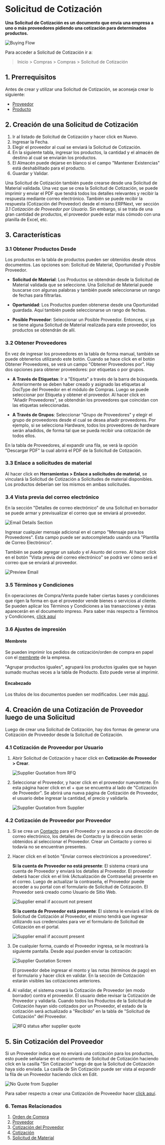 <!-- add-breadcrumbs -->
# Solicitud de Cotización

**Una Solicitud de Cotización es un documento que envía una empresa a uno o más proveedores pidiendo una cotización para determinados productos.**

![Buying Flow](/docs/assets/img/buying/buying_flow_rfq.png)

Para acceder a Solicitud de Cotización ir a:
> Inicio > Compras > Compras > Solicitud de Cotización

## 1. Prerrequisitos
Antes de crear y utilizar una Solicitud de Cotización, se aconseja crear lo siguiente:

* [Proveedor](/docs/user/manual/es/buying/supplier)
* [Producto](/docs/user/manual/es/stock/item)

## 2. Creación de una Solicitud de Cotización
1. Ir al listado de Solicitud de Cotización y hacer click en Nuevo.
2. Ingresar la Fecha.
3. Elegir el proveedor al cual se enviará la Solicitud de Cotización.
4. En la siguiente tabla, ingresar los productos, la cantidad y el almacén de destino al cual se enviarán los productos.
1. El Almacén puede dejarse en blanco si el campo "Mantener Existencias" está deshabilitado para el producto.
5. Guardar y Validar.

Una Solicitud de Cotización también puede crearse desde una Solicitud de Material validada. Una vez que se crea la Solicitud de Cotización, se puede imprimir y enviar el PDF que tendrá todos los detalles relevantes y recibir la respuesta mediante correo electrónico. También se puede recibir la respuesta (Cotización del Proveedor) desde el mismo ERPNext, ver sección _3.1 Cotización de Proveedor por Usuario_. Sin embargo, si se trata de una gran cantidad de productos, el proveedor puede estar más cómodo con una planilla de Excel, etc. 

## 3. Características

### 3.1 Obtener Productos Desde

Los productos en la tabla de productos pueden ser obtenidos desde otros documentos. Las opciones son: Solicitud de Material, Oportunidad y Posible Proveedor. 

* **Solicitud de Material**: Los Productos se obtendrán desde la Solicitud de Material validada que se seleccione. Una Solicitud de Material puede buscarse con algunas palabras y también puede seleccionarse un rango de fechas para filtrarlas. 

* **Oportunidad**: Los Productos pueden obtenerse desde una Oportunidad guardada. Aquí también puede seleccionarse un rango de fechas. 

* **Posible Proveedor**: Seleccionar un Posible Proveedor. Entonces, si ya se tiene alguna Solicitud de Material realizada para este proveedor, los productos se obtendrán de allí. 

### 3.2 Obtener Proveedores

En vez de ingresar los proveedores en la tabla de forma manual, también se puede obtenerlos utilizando este botón. Cuando se hace click en el botón Obtener Proveedores, se verá un campo "Obtener Proveedores por". Hay dos opciones para obtener proveedores: por etiquetas o por grupos. 

* **A Través de Etiquetas**: Ir a "Etiqueta" a través de la barra de búsqueda. Anteriormente se deben haber creado y asignado las etiquetas al DocType del Proveedor en el módulo de Compras. Luego se puede seleccionar por Etiqueta y obtener el proveedor. Al hacer click en "Añadir Proveedores", se obtendrán los proveedores que coincidan con las etiquetas seleccionadas. 

* **A Través de Grupos**: Seleccionar "Grupo de Proveedores" y elegir el grupo de proveedores desde el cual se desea añadir proveedores. Por ejemplo, si se selecciona Hardware, todos los proveedores de hardware serán añadidos, de forma tal que se pueda recibir una cotización de todos ellos. 

En la tabla de Proveedores, al expandir una fila, se verá la opción "Descargar PDF" la cual abrirá el PDF de la Solicitud de Cotización. 

### 3.3 Enlace a solicitudes de material

Al hacer click en **Herramientas > Enlace a solicitudes de material**, se vinculará la Solicitud de Cotización a Solicitudes de material disponibles. Los productos deberían ser los mismos en ambas solicitudes.

### 3.4 Vista previa del correo electrónico

En la sección "Detalles de correo electrónico" de una Solicitud en borrador se puede armar y previsualizar el correo que se enviará al proveedor.

![Email Details Section]({{docs_base_url}}/assets/img/buying/email-details-section.png)

Ingresar cualquier mensaje adicional en el campo "Mensaje para los Proveedores". Esta campo puede ser autocompletado usando una "Plantilla de Correo Electrónico".

También se puede agregar un saludo y el Asunto del correo. Al hacer click en el botón "Vista previa del correo electrónico" se podrá ver cómo será el correo que se enviará al proveedor.

![Preview Email]({{docs_base_url}}/assets/img/buying/email-preview.png)

### 3.5 Términos y Condiciones

En operaciones de Compra/Venta puede haber ciertas bases y condiciones que rigen la forma en que el proveedor vende bienes o servicios al cliente. Se pueden aplicar los Términos y Condiciones a las transacciones y éstas aparecerán en el documento impreso. Para saber más respecto a Términos y Condiciones, [click aquí](/docs/user/manual/es/setting-up/print/terms-and-conditions)

### 3.6 Ajustes de impresión
#### Membrete
Se pueden imprimir los pedidos de cotización/orden de compra en papel con el [membrete](/docs/user/manual/es/setting-up/print/letter-head) de la empresa.

"Agrupar productos iguales", agrupará los productos iguales que se hayan sumado muchas veces a la tabla de Producto. Esto puede verse al imprimir.

#### Encabezado
Los títulos de los documentos pueden ser modificados. Leer más [aquí](/docs/user/manual/en/setting-up/print/print-headings).

## 4. Creación de una Cotización de Proveedor luego de una Solicitud 
Luego de crear una Solicitud de Cotización, hay dos formas de generar una Cotización de Proveedor desde la Solicitud de Cotización. 

### 4.1 Cotización de Proveedor por Usuario

1. Abrir Solicitud de Cotización y hacer click en **Cotización de Proveedor > Crear**.

    ![Supplier Quotation from RFQ]({{docs_base_url}}/assets/img/buying/make-supplier-quotation-from-rfq.png)

2. Seleccionar el Proveedor, y hacer click en el proveedor nuevamente. En esta página hacer click en el + que se encuentra al lado de "Cotización de Proveedor". Se abrirá una nueva página de Cotización de Proveedor, el usuario debe ingresar la cantidad, el precio y validarla.

    ![Supplier Quotation from Supplier]({{docs_base_url}}/assets/img/buying/supplier-quotation-from-sup.png)
    
### 4.2 Cotización de Proveedor por Proveedor

1. Si se crea un [Contacto](/docs/user/manual/es/CRM/contact) para el Proveedor y se asocia a una dirección de correo electrónico, los detalles de Contacto y la dirección serán obtenidos al seleccionar el Proveedor. Crear un Contacto y correo si todavía no se encuentran presentes. 

2. Hacer click en el botón "Enviar correos electrónicos a proveedores".

    **Si la cuenta de Proveedor no está presente**: El sistema creará una cuenta de Proveedor y enviará los detalles al Proveedor. El proveedor deberá hacer click en el link (Actualización de Contraseña) presente en el correo. Luego de actualizar la contraseña, el Proveedor puede acceder a su portal con el formulario de Solicitud de Cotización. El Proveedor será creado como Usuario de Sitio Web. 

    ![Supplier email if account not present]({{docs_base_url}}/assets/img/buying/supplier-password-update-link.png)
    
    **Si la cuenta de Proveedor está presente**: El sistema le enviará el link de Solicitud de Cotización al Proveedor, el mismo tendrá que ingresar utilizando sus credenciales para ver el formulario de Solicitud de Cotización en el portal. 

    ![Supplier email if account present]({{docs_base_url}}/assets/img/buying/send-rfq-link.png)

3. De cualquier forma, cuando el Proveedor ingresa, se le mostrará la siguiente pantalla. Desde aquí pueden enviar la cotización:

    ![Supplier Quotation Screen]({{docs_base_url}}/assets/img/buying/rfq-supplier-quotation.png)

    El proveedor debe ingresar el monto y las notas (términos de pago) en el formulario y hacer click en validar. En la sección de Cotización estarán visibles las cotizaciones anteriores. 

4. Al validar, el sistema creará la Cotización de Proveedor (en modo borrador) contra el proveedor. El usuario debe revisar la Cotización de Proveedor y validarla. Cuando todos los Productos de la Solicitud de Cotización hayan sido cotizados por un Proveedor, el estado de la cotización será actualizado a "Recibido" en la tabla de "Solicitud de Cotización" del Proveedor. 

    ![RFQ status after supplier quote]({{docs_base_url}}/assets/img/buying/rfq-supplier-quoted.png)

## 5. Sin Cotización del Proveedor

Si un Proveedor indica que no enviará una cotización para los productos, esto puede señalarse en el documento de Solicitud de Cotización haciendo click en la casilla "Sin Cotización" luego de que la Solicitud de Cotización haya sido enviada. La casilla de Sin Cotización puede ser vista al expandir la fila de un Proveedor haciendo click en Edit. 

![No Quote from Supplier]({{docs_base_url}}/assets/img/buying/no-quote-supplier.png)

Para saber respecto a crear una Cotización de Proveedor hacer [click aquí](/docs/user/manual/es/buying/supplier-quotation).

### 6. Temas Relacionados
1. [Orden de Compra](/docs/user/manual/es/buying/purchase-order)
1. [Proveedor](/docs/user/manual/es/buying/supplier)
1. [Cotización del Proveedor](/docs/user/manual/es/buying/supplier-quotation)
1. [Cotización](/docs/user/manual/es/selling/quotation)
1. [Solicitud de Material](/docs/user/manual/es/stock/material-request)
